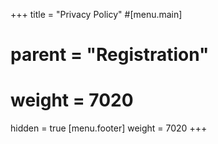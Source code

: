 +++
title = "Privacy Policy"
#[menu.main]
#    parent = "Registration"
#    weight = 7020
hidden = true
[menu.footer]
    weight = 7020
+++

<!--
# Privacy Policy

Data privacy is of utmost importance to the Johannes Kepler University Linz ("JKU"). In general, the
JKU website, the website of the ACM WiSec 2020 ("Event"), the virtual conference venue, and the Event webshop can be visited without
disclosing personal information. However, the use of special services (such as registering for the
Event) may require asking for and processing personal information. This kind of information
processing - as well as passing information on to any third party (as long as there is no legal basis
in this regard) will be done only with your explicit consent.

We process your data on the basis of the Datenschutz-Grundverordnung (DSGVO, national legal data
protection regulation). In this privacy policy we inform you (according to DSGVO) about the most
important aspects of data processing within the scope of our processing activities. We kindly ask you
to acknowledge the following information about the administrative and technical processes when using
the services provided by the Event website and the Event registration system.


## Responsible contact

Responsible for the data processing (as described in the following sections):

<div style="padding-top: -10px;">
Johannes Kepler Universität Linz (JKU)<br>
Institut für Netzwerke und Sicherheit
</div>
<div style="padding-top: 5px; padding-bottom: 20px;">
<div style="display: inline-block; width: 25px; margin-right: 7px; text-align: center;">{{<fas "map-marker-alt">}}</div>Altenberger Straße 69, 4040 Linz, Austria<br>
<div style="display: inline-block; width: 25px; margin-right: 7px; text-align: center;">{{<fas "envelope">}}</div>{{<mailto "office@ins.jku.at" />}}<br>
</div>

The responsible data protection officer can be contacted at

<div style="padding-top: -10px;">
Johannes Kepler Universität Linz (JKU)<br>
Stabstelle Datenschutz
</div>
<div style="padding-top: 5px; padding-bottom: 20px;">
<div style="display: inline-block; width: 25px; margin-right: 7px; text-align: center;">{{<fas "map-marker-alt">}}</div>Altenberger Straße 69, 4040 Linz, Austria<br>
<div style="display: inline-block; width: 25px; margin-right: 7px; text-align: center;">{{<fas "envelope">}}</div>{{<mailto "datenschutz@jku.at" />}}<br>
</div>


## Information collection and use

JKU operates the Event website, the virtual conference venue, and an Event webshop for participant registration to the Event.
Certain services (such as participation in the Event) is only possible after providing personal data.
Personal data is entered into an entry form and processed by JKU and its organizational units.

During paricipant registration, JKU collects the following personal data from you, which is required for
participation in the Event and thus for our contractual fulfilment:

- First name and last name
- Salutation / gender
- Address
- Company/Organization
- E-mail address
- User identification
- Password
- Information about registered products / attendance
- Payment information (including credit card data and other financial account information, transaction and order information)
- Date and time of registration and last update of registration
- Additional personally identifying data voluntarily provided by you

When accessing the Event website, the virtual conference venue, or the Event webshop, your web browser automatically
transmits data to JKU web servers due to technical reasons (such as date and time of access, URL of
the accessed page, URL of the refering website, browser type, browser version, used operating system
and your IP address). This information does not allow us to identify a specific individual. It is
stored in log files separately from other data that you enter when using the Event webshop.
JKU does not link this log data with other data sources. However, in the event of any specific
indication regarding any illegal use of our website, we reserve the right to retrospectively review
the collected data.

The Event website, the virtual conference venue, and the Event webshop use cookies. Cookies are text files stored on
your device and sometimes remain on your device after visiting our website. This allows our system
to identify your device during following visits and helps us remember visitors' details and searches
regarding our website, thus giving us the opportunity to improve our website's content and presentation.
The information generated by cookies is used solely for the purposes of our own analysis.

You can set your browser to adapt the use of cookies according to your needs. Click on the help button
in your specific browser for additional information. By not agreeing to the use of cookies on this website,
you may experience some functional impairment in connection with this website.


## Legal basis

Legal basis for the collection and processing of personal data from participants is the fulfilment of
the contractual agreement between JKU and the affected person (sales contract in the webshop, participant registration) or the steps necessary in order to establish that contractual agreement requested by the
affected person.

Moreover, legal basis for the collection and processing of personal data from Event participants is the
processing predominantly required for protecting the legitimate interests of JKU with regard to fulfilment
of the university's sovereign duties according to Universitätsgesetz 2002 (UG), such as continuing education
and information of the public (Art 6 Abs 1 lit f DSGVO iVm § 3 Z 5 und 11 UG).

There is no legal requirement to provide any personal data. In the event of non-provision of personal data
a contractual agreement cannot be established and participation in the Event is not possible.

If you voluntarily select the option to "receive updates on news and future events" during registration
or provide any additional personal data, the legal basis for processing that data (including possible
sensitive data) is your explicit consent by selecting that option or your implicit consent to optionally
provide that data. You have the right to revoke this consent in writing at any time without giving reasons.
In order to exercise the right to revokation, the affected person has to inform the Organizer about his/her
decision on revokation of consent by an unequivocal statement (e.g. a letter sent by post, fax or e-mail).
The lawfulness of processing the data due to consent until the time of revokation remains unaffected.


## Disclosure of personal data

Recipients of personal data are relevent organizational units of JKU involved in the organization of the
Event (such as the organizing institute, the accounting department, the event management department, and
the legal department), as well as external advisors (such as tax consultants and auditors) when required
by law.

JKU and the Organizer of the Event reserve the right to publish full name, affiliation, salutation, and
country of origin of participants on name badges and on a participant list during the event. Statistics
may be derived from anonymized participant data. According to § 107 TKG (Austrian telecommunications law)
the participant agrees to receive e-mails with relevant information concerning the event (and a potential
follow up event) by the Organizer of the Event.

If you voluntarily select the option to "receive updates on news and future events" during registration,
you further agree to receive e-mails and postal mail from JKU.
Full name, salutation, affiliation, e-mail address and postal address is disclosed to JKU, as well as to third party service providers involved in the delivery of e-mail
and postal mail (e.g. mail service operators).

In case of a legal dispute and/or administrative proceedings during or after the end of the contractual
agreement, data required for litigation will be transmitted to the relevant legal representatives,
competent courts and competent authorities.


## Data retention

In the event of a contractual agreement and/or the participation in the Event, the personal data will
be retained by JKU for the duration of the contractual agreement and for the duration of legal storage
and documentation obligations as well as until the expiry of the statutory period of limitation for
potential claims. After that period, data will be deleted, unless there are any legitimate interests
of JKU that warrant further data retention.


## Data protection rights

According to the DSGVO, you have the following rights with regard to your personal data:

- right to information,
- right to correction and deletion,
- right to restriction of processing,
- right to objection to processing,
- right to data transferability.

If you have given us your consent for certain processing and purposes, you have the right to revoke
this consent in writing at any time without giving reasons. The lawfulness of processing the data until
the time of revocation remains unaffected.


## Right of appeal to the authority

Furthermore, we inform you that you have the right to file a complaint about the (from your perspective)
unlawful processing of data with the Austrian Data Protection Authority (österreichische Datenschutzbehörde),
Barichgasse 40-42, 1030 Vienna, Phone: +43 1 52 152-0, E-mail: {{<mailto "dsb@dsb.gv.at" />}}.

Version: June 2020

-->
